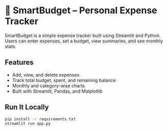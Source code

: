 # 💸 SmartBudget – Personal Expense Tracker

SmartBudget is a simple expense tracker built using Streamlit and Python.  
Users can enter expenses, set a budget, view summaries, and see monthly stats.

## Features

- Add, view, and delete expenses
- Track total budget, spent, and remaining balance
- Monthly and category-wise charts
- Built with Streamlit, Pandas, and Matplotlib

## Run It Locally

```bash
pip install -r requirements.txt
streamlit run app.py
```
